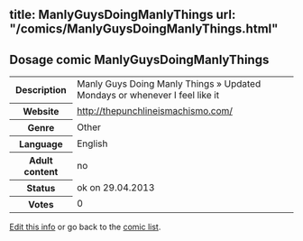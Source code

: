 title: ManlyGuysDoingManlyThings
url: "/comics/ManlyGuysDoingManlyThings.html"
---
Dosage comic ManlyGuysDoingManlyThings
-----------------------------------------

<p id="msg"></p>
<script type="text/javascript">
if (window.location.search === '?edit_info_mail=sent_ok') {
  var elem = document.getElementById("msg");
  elem.innerHTML = 'Edited information sucessfully sent.';
  elem.className = 'ok';
}
</script>
<table class="comicinfo">
<tr>
<th>Description</th><td>Manly Guys Doing Manly Things » Updated Mondays or whenever I feel like it</td>
</tr>
<tr>
<th>Website</th><td><a href="http://thepunchlineismachismo.com/">http://thepunchlineismachismo.com/</a></td>
</tr>
<tr>
<th>Genre</th><td>Other</td>
</tr>
<tr>
<th>Language</th><td>English</td>
</tr>
<tr>
<th>Adult content</th><td>no</td>
</tr>
<tr>
<th>Status</th><td>ok on 29.04.2013</td>
</tr>
<tr>
<th>Votes</th><td>0</td>
</tr>
</table>

[Edit this info](ManlyGuysDoingManlyThings_edit.html) or go back to the [comic list](../comic-index.html).
